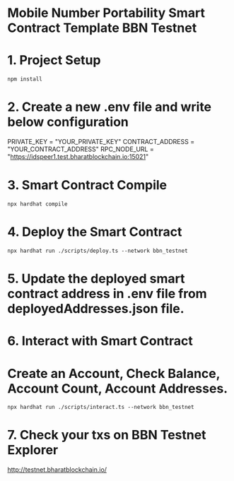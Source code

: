 # Mobile Number Portability Smart Contract Template BBN Testnet

# 1. Project Setup

```shell
npm install

```
# 2. Create a new .env file and write below configuration
PRIVATE_KEY = "YOUR_PRIVATE_KEY"
CONTRACT_ADDRESS = "YOUR_CONTRACT_ADDRESS"
RPC_NODE_URL = "https://idspeer1.test.bharatblockchain.io:15021"

# 3. Smart Contract Compile

```shell
npx hardhat compile
```

# 4. Deploy the Smart Contract
```shell
npx hardhat run ./scripts/deploy.ts --network bbn_testnet
```
 
# 5. Update the deployed smart contract address in .env file from deployedAddresses.json file.


# 6. Interact with Smart Contract

# Create an Account, Check Balance, Account Count, Account Addresses. 

```shell
npx hardhat run ./scripts/interact.ts --network bbn_testnet
```

# 7. Check your txs on BBN Testnet Explorer

http://testnet.bharatblockchain.io/



